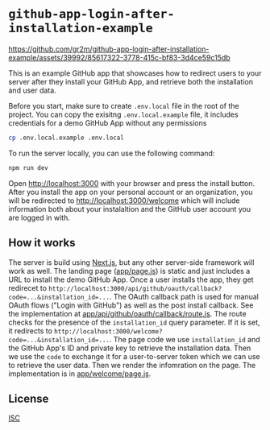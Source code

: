 # `github-app-login-after-installation-example`

https://github.com/gr2m/github-app-login-after-installation-example/assets/39992/85617322-3778-415c-bf83-3d4ce59c15db

This is an example GitHub app that showcases how to redirect users to your server after they install your GitHub App, and retrieve both the installation and user data.

Before you start, make sure to create `.env.local` file in the root of the project. You can copy the exisitng `.env.local.example` file, it includes credentials for a demo GitHub App without any permissions

```bash
cp .env.local.example .env.local
```

To run the server locally, you can use the following command:

```bash
npm run dev
```

Open [http://localhost:3000](http://localhost:3000) with your browser and press the install button. After you install the app on your personal account or an organization, you will be redirected to [http://localhost:3000/welcome](http://localhost:3000/welcome) which will include information both about your instalaltion and the GitHub user account you are logged in with.

## How it works

The server is build using [Next.js](https://nextjs.org/), but any other server-side framework will work as well. The landing page ([app/page.js](app/page.js)) is static and just includes a URL to install the demo GitHub App. Once a user installs the app, they get redirecet to `http://localhost:3000/api/github/oauth/callback?code=...&installation_id=...`. The OAuth callback path is used for manual OAuth flows ("Login with GitHub") as well as the post install callback. See the implementation at [app/api/github/oauth/callback/route.js](app/api/github/oauth/callback/route.js). The route checks for the presence of the `installation_id` query parameter. If it is set, it redirects to `http://localhost:3000/welcome?code=...&installation_id=...`. The page code we use `installation_id` and the GitHub App's ID and private key to retrieve the installation data. Then we use the `code` to exchange it for a user-to-server token which we can use to retrieve the user data. Then we render the infomration on the page. The implementation is in [app/welcome/page.js](app/welcome/page.js).

## License

[ISC](LICENSE.md)
